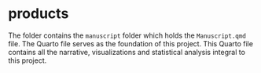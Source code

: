 # products

The folder contains the `manuscript` folder which holds the `Manuscript.qmd` file. The Quarto file serves as the foundation of this project. This Quarto file contains all the narrative, visualizations and statistical analysis integral to this project.


